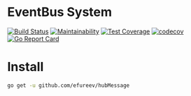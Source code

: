 # EventBus System
[![Build Status](https://travis-ci.org/efureev/hubMessage.svg?branch=master)](https://travis-ci.org/efureev/hubMessage)
[![Maintainability](https://api.codeclimate.com/v1/badges/82d6074b251f785f8c23/maintainability)](https://codeclimate.com/github/efureev/hubMessage/maintainability)
[![Test Coverage](https://api.codeclimate.com/v1/badges/82d6074b251f785f8c23/test_coverage)](https://codeclimate.com/github/efureev/hubMessage/test_coverage)
[![codecov](https://codecov.io/gh/efureev/hubMessage/branch/master/graph/badge.svg)](https://codecov.io/gh/efureev/hubMessage)
[![Go Report Card](https://goreportcard.com/badge/github.com/efureev/hubMessage)](https://goreportcard.com/report/github.com/efureev/hubMessage)

# Install
```bash
go get -u github.com/efureev/hubMessage
```
